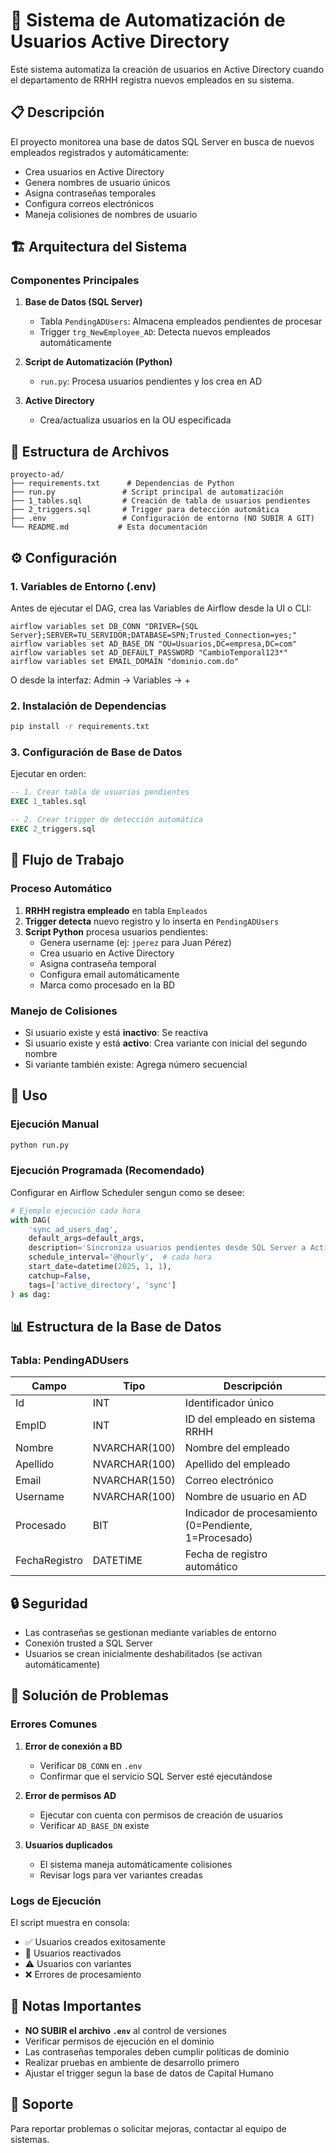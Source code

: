 # 🚀 Sistema de Automatización de Usuarios Active Directory

Este sistema automatiza la creación de usuarios en Active Directory cuando el departamento de RRHH registra nuevos empleados en su sistema.

## 📋 Descripción

El proyecto monitorea una base de datos SQL Server en busca de nuevos empleados registrados y automáticamente:
- Crea usuarios en Active Directory
- Genera nombres de usuario únicos
- Asigna contraseñas temporales
- Configura correos electrónicos
- Maneja colisiones de nombres de usuario

## 🏗️ Arquitectura del Sistema

### Componentes Principales

1. **Base de Datos (SQL Server)**
   - Tabla `PendingADUsers`: Almacena empleados pendientes de procesar
   - Trigger `trg_NewEmployee_AD`: Detecta nuevos empleados automáticamente

2. **Script de Automatización (Python)**
   - `run.py`: Procesa usuarios pendientes y los crea en AD

3. **Active Directory**
   - Crea/actualiza usuarios en la OU especificada

## 📁 Estructura de Archivos

```
proyecto-ad/
├── requirements.txt      # Dependencias de Python
├── run.py               # Script principal de automatización
├── 1_tables.sql         # Creación de tabla de usuarios pendientes
├── 2_triggers.sql       # Trigger para detección automática
├── .env                 # Configuración de entorno (NO SUBIR A GIT)
└── README.md           # Esta documentación
```

## ⚙️ Configuración

### 1. Variables de Entorno (.env)

Antes de ejecutar el DAG, crea las Variables de Airflow desde la UI o CLI:

```
airflow variables set DB_CONN "DRIVER={SQL Server};SERVER=TU_SERVIDOR;DATABASE=SPN;Trusted_Connection=yes;"
airflow variables set AD_BASE_DN "OU=Usuarios,DC=empresa,DC=com"
airflow variables set AD_DEFAULT_PASSWORD "CambioTemporal123*"
airflow variables set EMAIL_DOMAIN "dominio.com.do"
```

O desde la interfaz:
Admin → Variables → +

### 2. Instalación de Dependencias

```bash
pip install -r requirements.txt
```

### 3. Configuración de Base de Datos

Ejecutar en orden:
```sql
-- 1. Crear tabla de usuarios pendientes
EXEC 1_tables.sql

-- 2. Crear trigger de detección automática
EXEC 2_triggers.sql
```

## 🔄 Flujo de Trabajo

### Proceso Automático
1. **RRHH registra empleado** en tabla `Empleados`
2. **Trigger detecta** nuevo registro y lo inserta en `PendingADUsers`
3. **Script Python** procesa usuarios pendientes:
   - Genera username (ej: `jperez` para Juan Pérez)
   - Crea usuario en Active Directory
   - Asigna contraseña temporal
   - Configura email automáticamente
   - Marca como procesado en la BD

### Manejo de Colisiones
- Si usuario existe y está **inactivo**: Se reactiva
- Si usuario existe y está **activo**: Crea variante con inicial del segundo nombre
- Si variante también existe: Agrega número secuencial

## 🎯 Uso

### Ejecución Manual
```bash
python run.py
```

### Ejecución Programada (Recomendado)
Configurar en Airflow Scheduler sengun como se desee:

```python
# Ejemplo ejecución cada hora
with DAG(
    'sync_ad_users_dag',
    default_args=default_args,
    description='Sincroniza usuarios pendientes desde SQL Server a Active Directory',
    schedule_interval='@hourly',  # cada hora
    start_date=datetime(2025, 1, 1),
    catchup=False,
    tags=['active_directory', 'sync']
) as dag:
```

## 📊 Estructura de la Base de Datos

### Tabla: PendingADUsers
| Campo | Tipo | Descripción |
|-------|------|-------------|
| Id | INT | Identificador único |
| EmpID | INT | ID del empleado en sistema RRHH |
| Nombre | NVARCHAR(100) | Nombre del empleado |
| Apellido | NVARCHAR(100) | Apellido del empleado |
| Email | NVARCHAR(150) | Correo electrónico |
| Username | NVARCHAR(100) | Nombre de usuario en AD |
| Procesado | BIT | Indicador de procesamiento (0=Pendiente, 1=Procesado) |
| FechaRegistro | DATETIME | Fecha de registro automático |

## 🔒 Seguridad

- Las contraseñas se gestionan mediante variables de entorno
- Conexión trusted a SQL Server
- Usuarios se crean inicialmente deshabilitados (se activan automáticamente)

## 🐛 Solución de Problemas

### Errores Comunes

1. **Error de conexión a BD**
   - Verificar `DB_CONN` en `.env`
   - Confirmar que el servicio SQL Server esté ejecutándose

2. **Error de permisos AD**
   - Ejecutar con cuenta con permisos de creación de usuarios
   - Verificar `AD_BASE_DN` existe

3. **Usuarios duplicados**
   - El sistema maneja automáticamente colisiones
   - Revisar logs para ver variantes creadas

### Logs de Ejecución
El script muestra en consola:
- ✅ Usuarios creados exitosamente
- 🔄 Usuarios reactivados
- ⚠️ Usuarios con variantes
- ❌ Errores de procesamiento

## 📝 Notas Importantes

- **NO SUBIR el archivo `.env`** al control de versiones
- Verificar permisos de ejecución en el dominio
- Las contraseñas temporales deben cumplir políticas de dominio
- Realizar pruebas en ambiente de desarrollo primero
- Ajustar el trigger segun la base de datos de Capital Humano

## 🤝 Soporte

Para reportar problemas o solicitar mejoras, contactar al equipo de sistemas.
